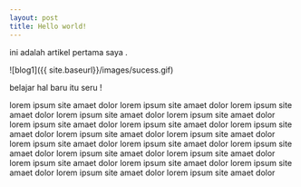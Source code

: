 ```yaml
---
layout: post
title: Hello world!
---
```


ini adalah artikel pertama saya .

![blog1]({{ site.baseurl}}/images/sucess.gif)

belajar hal baru itu seru !

lorem ipsum site amaet dolor lorem ipsum site amaet dolor lorem ipsum site amaet dolor lorem ipsum site amaet dolor lorem ipsum site amaet dolor lorem ipsum site amaet dolor lorem ipsum site amaet dolor lorem ipsum site amaet dolor lorem ipsum site amaet dolor lorem ipsum site amaet dolor lorem ipsum site amaet dolor lorem ipsum site amaet dolor lorem ipsum site amaet dolor lorem ipsum site amaet dolor lorem ipsum site amaet dolor lorem ipsum site amaet dolor lorem ipsum site amaet dolor lorem ipsum site amaet dolor lorem ipsum site amaet dolor lorem ipsum site amaet dolor